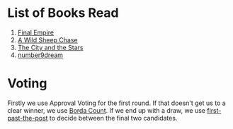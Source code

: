 <!-- TITLE: Book Gathering -->
<!-- SUBTITLE: The Book Gathering -->

# List of Books Read
1. [Final Empire]()
2. [A Wild Sheep Chase]()
3. [The City and the Stars]()
4. [number9dream](books/number-9-dream)

# Voting
Firstly we use Approval Voting for the first round.
If that doesn't get us to a clear winner, we use [Borda Count](https://en.wikipedia.org/wiki/Borda_count).
If we end up with a draw, we use [first-past-the-post](https://en.wikipedia.org/wiki/First-past-the-post_voting) to decide between the final two candidates.